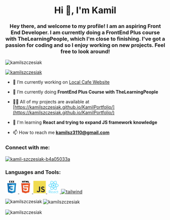 <h1 align="center">Hi 👋, I'm Kamil</h1>
<h3 align="center">Hey there, and welcome to my profile! I am an aspiring Front End Developer. I am currently doing a FrontEnd Plus course with TheLearningPeople, which I'm close to finishing. I've got a passion for coding and so I enjoy working on new projects. Feel free to look around!</h3>

<p align="left"> <img src="https://komarev.com/ghpvc/?username=kamilszczesiak&label=Profile%20views&color=0e75b6&style=flat" alt="kamilszczesiak" /> </p>

<p align="left"> <a href="https://github.com/ryo-ma/github-profile-trophy"><img src="https://github-profile-trophy.vercel.app/?username=kamilszczesiak" alt="kamilszczesiak" /></a> </p>

- 🔭 I’m currently working on [Local Cafe Website](https://github.com/KamilSzczesiak/Cafe)

- 🌱 I’m currently doing **FrontEnd Plus Course with TheLearningPeople**

- 👨‍💻 All of my projects are available at [https://kamilszczesiak.github.io/KamilPortfolio/](https://kamilszczesiak.github.io/KamilPortfolio/)

- 💬 I'm learning **React and trying to expand JS framework knowledge**

- 📫 How to reach me **kamilsz3110@gmail.com**

<h3 align="left">Connect with me:</h3>
<p align="left">
<a href="https://linkedin.com/in/kamil-szczesiak-b4a05033a" target="blank"><img align="center" src="https://raw.githubusercontent.com/rahuldkjain/github-profile-readme-generator/master/src/images/icons/Social/linked-in-alt.svg" alt="kamil-szczesiak-b4a05033a" height="30" width="40" /></a>
</p>

<h3 align="left">Languages and Tools:</h3>
<p align="left"> <a href="https://www.w3schools.com/css/" target="_blank" rel="noreferrer"> <img src="https://raw.githubusercontent.com/devicons/devicon/master/icons/css3/css3-original-wordmark.svg" alt="css3" width="40" height="40"/> </a> <a href="https://www.w3.org/html/" target="_blank" rel="noreferrer"> <img src="https://raw.githubusercontent.com/devicons/devicon/master/icons/html5/html5-original-wordmark.svg" alt="html5" width="40" height="40"/> </a> <a href="https://developer.mozilla.org/en-US/docs/Web/JavaScript" target="_blank" rel="noreferrer"> <img src="https://raw.githubusercontent.com/devicons/devicon/master/icons/javascript/javascript-original.svg" alt="javascript" width="40" height="40"/> </a> <a href="https://reactjs.org/" target="_blank" rel="noreferrer"> <img src="https://raw.githubusercontent.com/devicons/devicon/master/icons/react/react-original-wordmark.svg" alt="react" width="40" height="40"/> </a> <a href="https://tailwindcss.com/" target="_blank" rel="noreferrer"> <img src="https://www.vectorlogo.zone/logos/tailwindcss/tailwindcss-icon.svg" alt="tailwind" width="40" height="40"/> </a> </p>

<p><img align="left" src="https://github-readme-stats.vercel.app/api/top-langs?username=kamilszczesiak&show_icons=true&locale=en&layout=compact" alt="kamilszczesiak" /></p>

<p>&nbsp;<img align="center" src="https://github-readme-stats.vercel.app/api?username=kamilszczesiak&show_icons=true&locale=en" alt="kamilszczesiak" /></p>

<p><img align="center" src="https://github-readme-streak-stats.herokuapp.com/?user=kamilszczesiak&" alt="kamilszczesiak" /></p>
